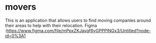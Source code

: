 # movers
This is an application that allows users to find moving companies around their areas to help with their relocation.
Figma :https://www.figma.com/file/mPpxZKJavqf6yGPPPlNGx3/Untitled?node-id=0%3A1
